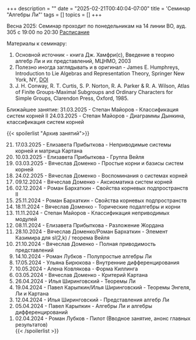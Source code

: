 +++
description = ""
date = "2025-02-21T00:40:04-07:00"
title = 'Семинар "Алгебры Ли"'
tags = []
topics = []
+++

Весна 2025:
Семинар проходит по понедельникам на 14 линии ВО, ауд. 305 с 19:00 по 20:30
[Расписание](https://indico.eimi.ru/category/113/)

Материалы к семинару:
1. Основной источник - книга Дж. Хамфри(с), Введение в теорию алгебр Ли и их представлений, МЦНМО, 2003 [](https://biblio.mccme.ru/node/1667)
2. Полезно иногда заглядывать и в оригинал - James E. Humphreys, Introduction to Lie Algebras and Representation Theory, Springer New York, NY, [DOI](https://doi.org/10.1007/978-1-4612-6398-2)
3. J. H. Conway, R. T. Curtis, S. P. Norton, R. A. Parker & R. A. Wilson, Atlas of Finite Groups-Maximal Subgroups and Ordinary Characters for Simple Groups, Clarendon Press, Oxford, 1985.

Ближайшее занятие:
31.03.2025 - Степан Майоров - Классификация систем корней II
24.03.2025 - Степан Майоров - Диаграммы Дынкина, классификация систем корней

{{< spoilerlist "Архив занятий">}}<ol reversed>
  <li>17.03.2025 - Елизавета Прибыткова - Неприводимые системы корней и матрица Картана</li>
  <li>10.03.2025 - Елизавета Прибыткова - Группа Вейля</li>
  <li>03.03.2025 - Вячеслав Доменко - Простые корни и базисы систем корней</li>
  <li>24.02.2025 - Вячеслав Доменко - Воспоминания о системах корней</li>
  <li>09.12.2024 - Вячеслав Доменко - Аксиоматика систем корней</li>
  <li>02.12.2024 - Роман Бархаткин - Свойства корневых подпространств II</li>
  <li>25.11.2024 - Роман Бархаткин - Свойства корневых подпространств</li>
  <li>18.11.2024 - Вячеслав Доменко - Торические подалгебры и корни</li>
  <li>11.11.2024 - Степан Майоров - Классификация неприводимых модулей</li>
  <li>08.11.2024 - Елизавета Прибыткова - Разложение Жордана</li>
  <li>28.10.2024 - Вячеслав Доменко/Роман Бархаткин - Элемент Казимира для sl(2,k) / теорема Вейля</li>
  <li>21.10.2024 - Вячеслав Доменко - Полная приводимость представлений</li>
  <li>14.10.2024 - Роман Лубков - Полупростые алгебры Ли</li>
  <li>17.05.2024 - Ульяна Бирюкова - Внутренние дифференцирования</li>
  <li>10.05.2024 - Алена Ковлякова - Форма Киллинга</li>
  <li>03.05.2024 - Вячеслав Доменко - Критерий Картана</li>
  <li>26.04.2024 - Илья Ширинговский - Теоремы Ли</li>
  <li>19.04.2024 - Павел Карыпкин/Илья Ширинговский - Теоремы Энгеля, Ли и Картана</li>
  <li>12.04.2024 - Илья Ширинговский - Представления алгебр Ли</li>
  <li>05.04.2024 - Павел Карыпкин - Алгебры Ли и алгебры дифференцирований</li>
  <li>02.04.2024 - Роман Лубков - Пилот (Вводное занятие, анонс главных результатов)</li>
{{< /spoilerlist >}}
